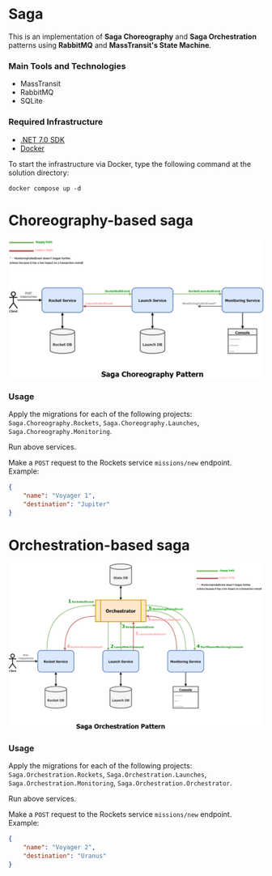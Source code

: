 # Saga

This is an implementation of **Saga Choreography** and **Saga Orchestration** patterns using **RabbitMQ** and **MassTransit's State Machine**.

### Main Tools and Technologies
- MassTransit
- RabbitMQ
- SQLite

### Required Infrastructure

- [.NET 7.0 SDK](https://dotnet.microsoft.com/download/dotnet/7.0)
- [Docker](https://docs.docker.com/get-docker)

To start the infrastructure via Docker, type the following command at the solution directory:

```
docker compose up -d
```
# Choreography-based saga
![Saga Choreography Pattern](assets/choreography.png)

### Usage
Apply the migrations for each of the following projects: `Saga.Choreography.Rockets`, `Saga.Choreography.Launches`, `Saga.Choreography.Monitoring`.  

Run above services.  

Make a `POST` request to the Rockets service `missions/new` endpoint. Example:
```json
{
	"name": "Voyager 1",
	"destination": "Jupiter"
}
```

# Orchestration-based saga
![Saga Orchestration Pattern](assets/orchestration.png)

### Usage
Apply the migrations for each of the following projects: `Saga.Orchestration.Rockets`, `Saga.Orchestration.Launches`, `Saga.Orchestration.Monitoring`, `Saga.Orchestration.Orchestrator`.

Run above services.  

Make a `POST` request to the Rockets service `missions/new` endpoint. Example:
```json
{
	"name": "Voyager 2",
	"destination": "Uranus"
}
```
